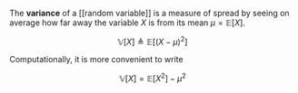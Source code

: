 The **variance** of a [[random variable]] is a measure of spread by seeing on average how far away the variable $X$ is from its mean $\mu = \mathbb{E}[X]$.

$$
\mathbb{V}[X] \triangleq \mathbb{E}\left[(X - \mu)^2\right]
$$

Computationally, it is more convenient to write

$$
\mathbb{V}[X] = \mathbb{E}\left[X^2\right] - \mu^2
$$